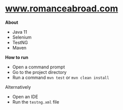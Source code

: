 # www.romanceabroad.com

**About**
* Java 11
* Selenium
* TestNG
* Maven

**How to run**
* Open a command prompt
* Go to the project directory
* Run a command `mvn test` or `mvn clean install`

Alternatively
* Open an IDE
* Run the `testng.xml` file